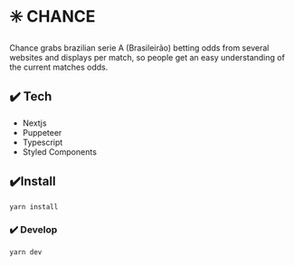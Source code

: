 # ✳️ CHANCE

Chance grabs brazilian serie A (Brasileirão) betting odds from several websites and displays per match, so people get an easy understanding of the current matches odds.

## ✔️ Tech

- Nextjs
- Puppeteer
- Typescript
- Styled Components

## ✔️Install

```
yarn install
```

### ✔️ Develop

```
yarn dev
```

<!-- CHALLENGES

- HAD TO LEARN HOW TO WAIT SELECTOR ON PUPPETEER FOR SOME WEBSITES
- BETTER MY COMMIT MESSAGES
- LEARNED HOW TO WORK WITH REACT CONTEXT WITHIN NEXTJS
- TYPESCRIPT WITH REACT CONTEXT
- DATA FETCHING GETSTATICPROPS -->
